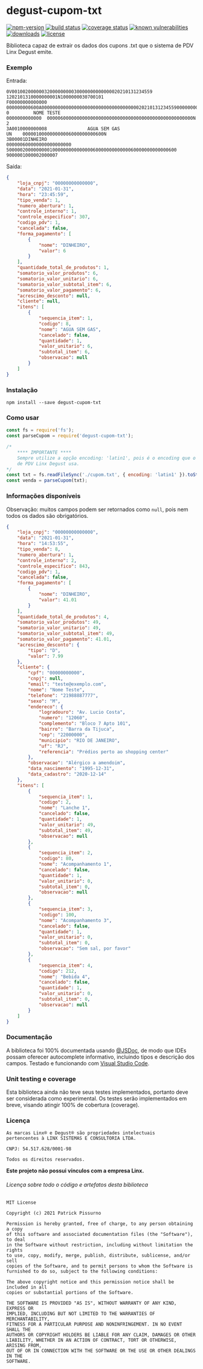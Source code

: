 # degust-cupom-txt
[![npm-version](https://img.shields.io/npm/v/degust-cupom-txt.svg)](https://www.npmjs.com/package/degust-cupom-txt)
[![build status](https://travis-ci.org/patrickpissurno/degust-cupom-txt.svg?branch=master)](https://travis-ci.org/patrickpissurno/degust-cupom-txt)
[![coverage status](https://coveralls.io/repos/github/patrickpissurno/degust-cupom-txt/badge.svg?branch=master)](https://coveralls.io/github/patrickpissurno/degust-cupom-txt?branch=master)
[![known vulnerabilities](https://snyk.io/test/github/patrickpissurno/degust-cupom-txt/badge.svg)](https://snyk.io/test/github/patrickpissurno/degust-cupom-txt)
[![downloads](https://img.shields.io/npm/dt/degust-cupom-txt.svg)](https://www.npmjs.com/package/degust-cupom-txt)
[![license](https://img.shields.io/github/license/patrickpissurno/degust-cupom-txt.svg?maxAge=1800)](https://github.com/patrickpissurno/degust-cupom-txt/blob/master/LICENSE)

Biblioteca capaz de extrair os dados dos cupons .txt que o sistema de PDV Linx Degust emite.

### Exemplo

Entrada:
```
0V0010020000003200000000030000000000000020210131234559
1202101310000000001N1000000030700101                          F00000000000000                                                                                                                        000000000600A00000000000000000000000000000000000020210131234559000000000000000 0         NOME TESTE                                             0000000000000  000006000000000000000000000000000000000000000000000000N
2                                                                                                                                                                                                                                                                                                                                                                                                                                                                                                                                                                                                                                                                                                                                                                                                                                                                                                                                                                                                         
3A0010000000008               AGUA SEM GAS                                      UN    000001000000000006000000000600N                                        
3B00001DINHEIRO                                000000600000000000000000                                                                                                                
500000200000000010000000000000006000000000000060000000000000600
9000001000002000007
```

Saída:
```json
{
    "loja_cnpj": "00000000000000",
    "data": "2021-01-31",
    "hora": "23:45:59",
    "tipo_venda": 1,
    "numero_abertura": 1,
    "controle_interno": 1,
    "controle_especifico": 307,
    "codigo_pdv": 1,
    "cancelada": false,
    "forma_pagamento": [
        {
            "nome": "DINHEIRO",
            "valor": 6
        }
    ],
    "quantidade_total_de_produtos": 1,
    "somatorio_valor_produtos": 6,
    "somatorio_valor_unitario": 6,
    "somatorio_valor_subtotal_item": 6,
    "somatorio_valor_pagamento": 6,
    "acrescimo_desconto": null,
    "cliente": null,
    "itens": [
        {
            "sequencia_item": 1,
            "codigo": 8,
            "nome": "AGUA SEM GAS",
            "cancelado": false,
            "quantidade": 1,
            "valor_unitario": 6,
            "subtotal_item": 6,
            "observacao": null
        }
    ]
}
```

### Instalação
```
npm install --save degust-cupom-txt
```

### Como usar
```js
const fs = require('fs');
const parseCupom = require('degust-cupom-txt');

/*
    **** IMPORTANTE ****
    Sempre utilize a opção encoding: 'latin1', pois é o encoding que o sistema
    de PDV Linx Degust usa.
*/
const txt = fs.readFileSync('./cupom.txt', { encoding: 'latin1' }).toString();
const venda = parseCupom(txt);
```

### Informações disponíveis
Observação: muitos campos podem ser retornados como `null`, pois nem todos os dados são obrigatórios.

```json
{
    "loja_cnpj": "00000000000000",
    "data": "2021-01-31",
    "hora": "14:53:55",
    "tipo_venda": 8,
    "numero_abertura": 1,
    "controle_interno": 2,
    "controle_especifico": 843,
    "codigo_pdv": 1,
    "cancelada": false,
    "forma_pagamento": [
        {
            "nome": "DINHEIRO",
            "valor": 41.01
        }
    ],
    "quantidade_total_de_produtos": 4,
    "somatorio_valor_produtos": 49,
    "somatorio_valor_unitario": 49,
    "somatorio_valor_subtotal_item": 49,
    "somatorio_valor_pagamento": 41.01,
    "acrescimo_desconto": {
        "tipo": "D",
        "valor": 7.99
    },
    "cliente": {
        "cpf": "00000000000",
        "cnpj": null,
        "email": "teste@exemplo.com",
        "nome": "Nome Teste",
        "telefone": "21988887777",
        "sexo": "M",
        "endereco": {
            "logradouro": "Av. Lucio Costa",
            "numero": "12060",
            "complemento": "Bloco 7 Apto 101",
            "bairro": "Barra da Tijuca",
            "cep": "22000000",
            "municipio": "RIO DE JANEIRO",
            "uf": "RJ",
            "referencia": "Prédios perto ao shopping center"
        },
        "observacao": "Alérgico a amendoim",
        "data_nascimento": "1995-12-31",
        "data_cadastro": "2020-12-14"
    },
    "itens": [
        {
            "sequencia_item": 1,
            "codigo": 2,
            "nome": "Lanche 1",
            "cancelado": false,
            "quantidade": 1,
            "valor_unitario": 49,
            "subtotal_item": 49,
            "observacao": null
        },
        {
            "sequencia_item": 2,
            "codigo": 80,
            "nome": "Acompanhamento 1",
            "cancelado": false,
            "quantidade": 1,
            "valor_unitario": 0,
            "subtotal_item": 0,
            "observacao": null
        },
        {
            "sequencia_item": 3,
            "codigo": 100,
            "nome": "Acompanhamento 3",
            "cancelado": false,
            "quantidade": 1,
            "valor_unitario": 0,
            "subtotal_item": 0,
            "observacao": "Sem sal, por favor"
        },
        {
            "sequencia_item": 4,
            "codigo": 212,
            "nome": "Bebida 4",
            "cancelado": false,
            "quantidade": 1,
            "valor_unitario": 0,
            "subtotal_item": 0,
            "observacao": null
        }
    ]
}
```

### Documentação
A biblioteca foi 100% documentada usando [@JSDoc](https://jsdoc.app/), de modo que IDEs possam oferecer autocomplete informativo, incluindo tipos e descrição dos campos.
Testado e funcionando com [Visual Studio Code](https://code.visualstudio.com/).

### Unit testing e coverage
Esta biblioteca ainda não teve seus testes implementados, portanto deve ser considerada como experimental.
Os testes serão implementados em breve, visando atingir 100% de cobertura (coverage).

### Licença
```
As marcas Linx® e Degust® são propriedades intelectuais
pertencentes à LINX SISTEMAS E CONSULTORIA LTDA.

CNPJ: 54.517.628/0001-98

Todos os direitos reservados.
```

**Este projeto não possui vínculos com a empresa Linx.**

###### Licença sobre todo o código e artefatos desta biblioteca
```
MIT License

Copyright (c) 2021 Patrick Pissurno

Permission is hereby granted, free of charge, to any person obtaining a copy
of this software and associated documentation files (the "Software"), to deal
in the Software without restriction, including without limitation the rights
to use, copy, modify, merge, publish, distribute, sublicense, and/or sell
copies of the Software, and to permit persons to whom the Software is
furnished to do so, subject to the following conditions:

The above copyright notice and this permission notice shall be included in all
copies or substantial portions of the Software.

THE SOFTWARE IS PROVIDED "AS IS", WITHOUT WARRANTY OF ANY KIND, EXPRESS OR
IMPLIED, INCLUDING BUT NOT LIMITED TO THE WARRANTIES OF MERCHANTABILITY,
FITNESS FOR A PARTICULAR PURPOSE AND NONINFRINGEMENT. IN NO EVENT SHALL THE
AUTHORS OR COPYRIGHT HOLDERS BE LIABLE FOR ANY CLAIM, DAMAGES OR OTHER
LIABILITY, WHETHER IN AN ACTION OF CONTRACT, TORT OR OTHERWISE, ARISING FROM,
OUT OF OR IN CONNECTION WITH THE SOFTWARE OR THE USE OR OTHER DEALINGS IN THE
SOFTWARE.
```
